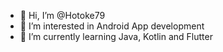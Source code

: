 - 👋 Hi, I’m @Hotoke79
- 👀 I’m interested in Android App development
- 🌱 I’m currently learning Java, Kotlin and Flutter

<!---
Hotoke79/Hotoke79 is a ✨ special ✨ repository because its `README.md` (this file) appears on your GitHub profile.
You can click the Preview link to take a look at your changes.
--->
